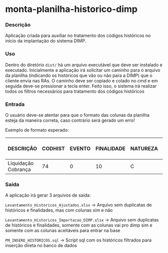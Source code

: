# monta-planilha-historico-dimp


### Descrição
Aplicação criada para auxiliar no tratamento dos códigos históricos no início da implantação do sistema DIMP.

### Uso
Dentro do diretório `dist/` há um arquivo executável que deve ser instalado e executado. Inicialmente a aplicação irá solicitar um caminho para o arquivo da planilha (indicando os históricos que vão ou não para a DIMP) 
que o cliente envia nas RAs.
O caminho deve ser copiado e colado no cmd e em seguida deve-se pressionar a tecla enter. Feito isso, o sistema irá realizar todos os filtros necessários para tratamento dos códigos históricos

### Entrada
O usuário deve-se atentar para que o formato das colunas da planilha esteja da maneira correta, caso contrário será gerado um erro!

Exemplo de formato esperado:

| DESCRIÇÃO | CODHIST | EVENTO | FINALIDADE | NATUREZA | NATUREZA_DIMP | VAI PRO DIMP? |
| --------- | ------- | ------ | ---------- | -------- | ------------- | ------------- |
| Liquidação Cobrança   | 74 | 0 | 10 | C | 4 | S |

### Saída
A aplicação irá gerar 3 arquivos de saída:

`Levantamento_Historicos_Ajustados.xlsx` -> Arquivo sem duplicatas de históricos e finalidades, mas com colunas sim e não

`Levantamento_Historicos_Importacao_DIMP.xlsx` -> Arquivo sem duplicatas de históricos e finalidades, somente com as colunas vai pro dimp sim e somente com as colunas aceitáveis para entrar na base

`PM_INSERE_HISTORICOS.sql` -> Script sql com os históricos filtrados para inserção direta no banco de dados
 
